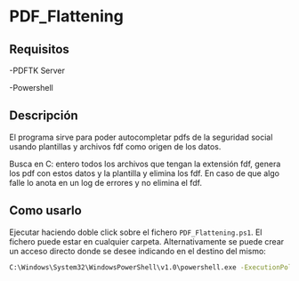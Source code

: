 # PDF_Flattening

## Requisitos

-PDFTK Server

-Powershell

## Descripción

El programa sirve para poder autocompletar pdfs de la seguridad social usando plantillas y archivos fdf como origen de los datos.

Busca en C: entero todos los archivos que tengan la extensión fdf, genera los pdf con estos datos y la plantilla y elimina los fdf. En caso de que algo falle lo anota en un log de errores y no elimina el fdf.

## Como usarlo

Ejecutar haciendo doble click sobre el fichero `PDF_Flattening.ps1`. El
fichero puede estar en cualquier carpeta. Alternativamente se puede
crear un acceso directo donde se desee indicando en el destino del
mismo:

```bash
C:\Windows\System32\WindowsPowerShell\v1.0\powershell.exe -ExecutionPolicy Bypass -File "%userprofile%\Ruta_en_la_que_se_encuentre_el_ps1\PDF_Flattening.ps1"

```
